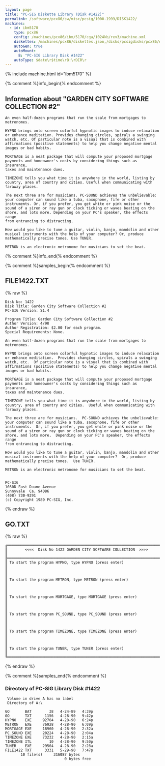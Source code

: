 ```yaml
---
layout: page
title: "PC-SIG Diskette Library (Disk #1422)"
permalink: /software/pcx86/sw/misc/pcsig/1000-1999/DISK1422/
machines:
  - id: ibm5170
    type: pcx86
    config: /machines/pcx86/ibm/5170/cga/1024kb/rev3/machine.xml
    diskettes: /machines/pcx86/diskettes.json,/disks/pcsigdisks/pcx86/diskettes.json
    autoGen: true
    autoMount:
      B: "PC-SIG Library Disk #1422"
    autoType: $date\r$time\rB:\rDIR\r
---
```


{% include machine.html id="ibm5170" %}

{% comment %}info_begin{% endcomment %}

## Information about "GARDEN CITY SOFTWARE COLLECTION #2"

    An even half-dozen programs that run the scale from mortgages to
    metronomes.
    
    HYPNO brings onto screen colorful hypnotic images to induce relaxation
    or enhance meditation. Provides changing circles, spirals a swinging
    watch, etc. Of particular note is a visual that is combined with
    affirmations (positive statements) to help you change negative mental
    images or bad habits.
    
    MORTGAGE is a neat package that will compute your proposed mortgage
    payments and homeowner's costs by considering things such as insurance,
    taxes and maintenance dues.
    
    TIMEZONE tells you what time it is anywhere in the world, listing by
    country, area of country and cities. Useful when communicating with
    faraway places.
    
    The next three are for musicians. PC-SOUND achieves the unbelievable:
    your computer can sound like a tuba, saxophone, fife or other
    instruments. Or, if you prefer, you get white or pink noise or the
    sound of a siren or ray gun or clock ticking or waves beating on the
    shore, and lots more. Depending on your PC's speaker, the effects range
    from entrancing to distracting.
    
    How would you like to tune a guitar, violin, banjo, mandolin and other
    musical instruments with the help of your computer? Or, produce
    mathematically precise tones. Use TUNER.
    
    METRON is an electronic metronome for musicians to set the beat.
{% comment %}info_end{% endcomment %}

{% comment %}samples_begin{% endcomment %}

## FILE1422.TXT

{% raw %}
```
Disk No: 1422                                                           
Disk Title: Garden City Software Collection #2                          
PC-SIG Version: S1.4                                                    
                                                                        
Program Title: Garden City Software Collection #2                       
Author Version: 4/90                                                    
Author Registration: $2.00 for each program.                            
Special Requirements: None.                                             
                                                                        
An even half-dozen programs that run the scale from mortgages to        
metronomes.                                                             
                                                                        
HYPNO brings onto screen colorful hypnotic images to induce relaxation  
or enhance meditation.  Provides changing circles, spirals a swinging   
watch, etc.  Of particular note is a visual that is combined with       
affirmations (positive statements) to help you change negative mental   
images or bad habits.                                                   
                                                                        
MORTGAGE is a neat package that will compute your proposed mortgage     
payments and homeowner's costs by considering things such as insurance, 
taxes and maintenance dues.                                             
                                                                        
TIMEZONE tells you what time it is anywhere in the world, listing by    
country, area of country and cities.  Useful when communicating with    
faraway places.                                                         
                                                                        
The next three are for musicians.  PC-SOUND achieves the unbelievable:  
your computer can sound like a tuba, saxophone, fife or other           
instruments.  Or, if you prefer, you get white or pink noise or the     
sound of a siren or ray gun or clock ticking or waves beating on the    
shore, and lots more.  Depending on your PC's speaker, the effects range
from entrancing to distracting.                                         
                                                                        
How would you like to tune a guitar, violin, banjo, mandolin and other  
musical instruments with the help of your computer?  Or, produce        
mathematically precise tones.  Use TUNER.                               
                                                                        
METRON is an electronic metronome for musicians to set the beat.        
                                                                        
                                                                        
PC-SIG                                                                  
1030D East Duane Avenue                                                 
Sunnyvale  Ca. 94086                                                    
(408) 730-9291                                                          
(c) Copyright 1989 PC-SIG, Inc.                                         
```
{% endraw %}

## GO.TXT

{% raw %}
```
╔═════════════════════════════════════════════════════════════════════════╗
║        <<<<  Disk No 1422 GARDEN CITY SOFTWARE COLLECTION  >>>>         ║
╠═════════════════════════════════════════════════════════════════════════╣
║ To start the program HYPNO, type HYPNO (press enter)                    ║
║                                                                         ║
║ To start the program METRON, type METRON (press enter)                  ║
║                                                                         ║
║ To start the program MORTGAGE, type MORTGAGE (press enter)              ║
║                                                                         ║
║ To start the program PC_SOUND, type PC_SOUND (press enter)              ║
║                                                                         ║
║ To start the program TIMEZONE, type TIMEZONE (press enter)              ║
║                                                                         ║
║ To start the program TUNER, type TUNER (press enter)                    ║
╚═════════════════════════════════════════════════════════════════════════╝
```
{% endraw %}

{% comment %}samples_end{% endcomment %}

### Directory of PC-SIG Library Disk #1422

     Volume in drive A has no label
     Directory of A:\

    GO       BAT        38   4-24-89   4:39p
    GO       TXT      1156   4-28-90   9:42p
    HYPNO    EXE     92704   4-28-90   6:24p
    METRON   EXE     76928   4-28-90   6:09p
    MORTGAGE EXE     18960   4-28-90   2:32a
    PC_SOUND EXE     20224   4-28-90   2:04a
    TIMEZONE EXE     73232   4-28-90   2:15a
    TIMEZONE ITL        10   4-28-90   9:50p
    TUNER    EXE     29504   4-28-90   2:28a
    FILE1422 TXT      3331   5-29-90   7:47p
           10 file(s)     316087 bytes
                               0 bytes free
